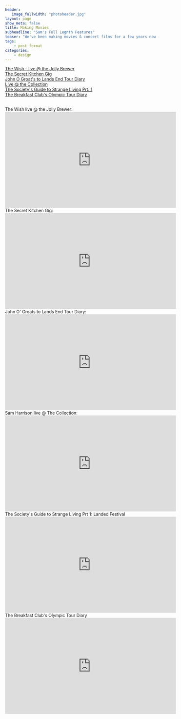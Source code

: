```yaml
---
header:
   image_fullwidth: "photoheader.jpg"
layout: page
show_meta: false
title: Making Movies
subheadline: "Sam's Full Legnth Features"
teaser: "We've been making movies & concert films for a few years now - Here's our filmography!!!"
tags:
    - post format
categories:
    - design 
---
```

<!--more-->
 <a href="https://youtu.be/JK2jhnZVMZI">The Wish - live @ the Jolly Brewer</a><br>
 <a href="https://youtu.be/qxd_jckMoUI">The Secret Kitchen Gig</a><br>
 <a href="https://youtu.be/kUMhRcotOvY">John O Groat's to Lands End Tour Diary</a><br>
 <a href="https://youtu.be/Q-BxIYCpXXk">Live @ the Collection</a><br>
 <a href="https://youtu.be/BrtIanK7zK0">The Society's Guide to Strange Living Prt. 1</a><br>
 <a href="https://youtu.be/6JWy3F1onm0">The Breakfast Club's Olympic Tour Diary</a><br>

<br>
 The Wish live @ the Jolly Brewer:<br>
 <iframe width="560" height="315" src="https://www.youtube.com/embed/JK2jhnZVMZI" frameborder="0" allowfullscreen></iframe>
 <br>
 The Secret Kitchen Gig:<br>
 <iframe width="560" height="315" src="https://www.youtube.com/embed/qxd_jckMoUI" frameborder="0" allowfullscreen></iframe>
 <br>
 John O' Groats to Lands End Tour Diary:
 <iframe width="560" height="315" src="https://www.youtube.com/embed/kUMhRcotOvY" frameborder="0" allowfullscreen></iframe>
 <br>
 Sam Harrison live @ The Collection:
 <iframe width="560" height="315" src="https://www.youtube.com/embed/Q-BxIYCpXXk" frameborder="0" allowfullscreen></iframe>
 <br>
 The Society's Guide to Strange Living Prt 1: Landed Festival
 <iframe width="560" height="315" src="https://www.youtube.com/embed/BrtIanK7zK0" frameborder="0" allowfullscreen></iframe>
 <br>
 The Breakfast Club's Olympic Tour Diary
 <iframe width="560" height="315" src="https://www.youtube.com/embed/6JWy3F1onm0" frameborder="0" allowfullscreen></iframe>
 <br>
